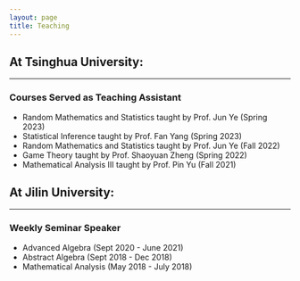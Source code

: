 ```yaml
---
layout: page
title: Teaching
---
```


## At Tsinghua University:
------------------------------------------------------
### Courses Served as Teaching Assistant
- Random Mathematics and Statistics taught by Prof. Jun Ye (Spring 2023)
- Statistical Inference taught by Prof. Fan Yang (Spring 2023)
- Random Mathematics and Statistics taught by Prof. Jun Ye (Fall 2022)
- Game Theory taught by Prof. Shaoyuan Zheng (Spring 2022)
- Mathematical Analysis III taught by Prof. Pin Yu (Fall 2021)

## At Jilin University:
------------------------------------------------------
### Weekly Seminar Speaker
- Advanced Algebra (Sept 2020 - June 2021)
- Abstract Algebra (Sept 2018 - Dec 2018)
- Mathematical Analysis (May 2018 - July 2018)

